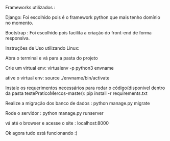 Frameworks utilizados :

Django: Foi escolhido pois é o framework python que mais tenho domínio no momento.

Bootstrap : Foi escolhido pois facilita a criação do front-end de forma responsiva.

Instruções de Uso utilizando Linux:

Abra o terminal e vá para a pasta do projeto

Crie um virtual env: virtualenv -p python3 envname 

ative o virtual env: source ./envname/bin/activate

Instale os requerimentos necessários para rodar o código(disponivel dentro da pasta testePraticoMercos-master): pip install -r requirements.txt

Realize a migração dos banco de dados : python manage.py migrate

Rode o servidor : python manage.py runserver

vá até o browser e acesse o site : localhost:8000

Ok agora tudo está funcionando :)
